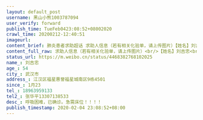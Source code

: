 ```yaml
---
layout: default_post
username: 黑山小熊1003787094
user_verify: forward
publish_time: TueFeb0423:08:52+08002020
crawl_time: 20200212-12:40:51
imageurl: 
content_brief: 肺炎患者求助超话 求助人信息（若有相关化验单，请上传图片）【姓名】刘吉忠【年龄】54【所在城市】武汉市【所在小区、社区】江汉区福星惠誉福星城南区9栋4501【患病时间】1月23【联系方式】18963959133【其他紧急联系人】张华平 13307138533【病情描述】 呼吸困难，已确诊。急需床位！！ ...全文
content_full_raw: 求助人信息（若有相关化验单，请上传图片）<br/>【姓名】刘吉忠<br/>【年龄】54<br/>【所在城市】武汉市<br/>【所在小区、社区】江汉区福星惠誉福星城南区9栋4501<br/>【患病时间】1月23<br/>【联系方式】18963959133<br/>【其他紧急联系人】张华平13307138533<br/>【病情描述】呼吸困难，已确诊。急需床位！！！！
status_url: https://m.weibo.cn/status/4468382768102025
name_: 刘吉忠
age_: 54
city_: 武汉市
address_: 江汉区福星惠誉福星城南区9栋4501
since_: 1月23
tel_: 18963959133
tel2_: 张华平13307138533
desc_: 呼吸困难，已确诊。急需床位！！！！
publish_timestamp: 2020-02-04 23:08:52+08:00
---
```


